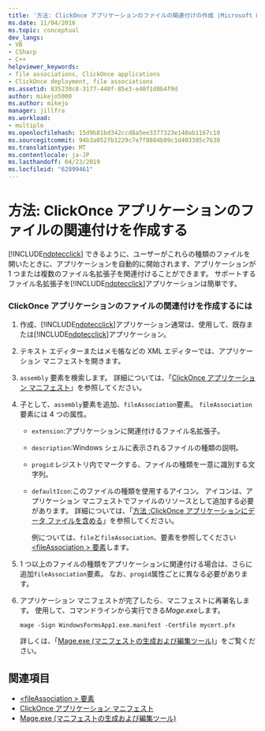 ```yaml
---
title: '方法: ClickOnce アプリケーションのファイルの関連付けの作成 |Microsoft Docs'
ms.date: 11/04/2016
ms.topic: conceptual
dev_langs:
- VB
- CSharp
- C++
helpviewer_keywords:
- file associations, ClickOnce applications
- ClickOnce deployment, file associations
ms.assetid: 835230c8-3177-440f-85e3-e40f1d8b4f9d
author: mikejo5000
ms.author: mikejo
manager: jillfra
ms.workload:
- multiple
ms.openlocfilehash: 15d9b81bd342ccd8a5ee3377323e140ab1167c10
ms.sourcegitcommit: 94b3a052fb1229c7e7f8804b09c1d403385c7630
ms.translationtype: MT
ms.contentlocale: ja-JP
ms.lasthandoff: 04/23/2019
ms.locfileid: "62899461"
---
```

# <a name="how-to-create-file-associations-for-a-clickonce-application"></a>方法: ClickOnce アプリケーションのファイルの関連付けを作成する
[!INCLUDE[ndptecclick](../deployment/includes/ndptecclick_md.md)] できるように、ユーザーがこれらの種類のファイルを開いたときに、アプリケーションを自動的に開始されます、アプリケーションが 1 つまたは複数のファイル名拡張子を関連付けることができます。 サポートするファイル名拡張子を[!INCLUDE[ndptecclick](../deployment/includes/ndptecclick_md.md)]アプリケーションは簡単です。

### <a name="to-create-file-associations-for-a-clickonce-application"></a>ClickOnce アプリケーションのファイルの関連付けを作成するには

1. 作成、[!INCLUDE[ndptecclick](../deployment/includes/ndptecclick_md.md)]アプリケーション通常は、使用して、既存または[!INCLUDE[ndptecclick](../deployment/includes/ndptecclick_md.md)]アプリケーション。

2. テキスト エディターまたはメモ帳などの XML エディターでは、アプリケーション マニフェストを開きます。

3. `assembly` 要素を検索します。 詳細については、「[ClickOnce アプリケーション マニフェスト](../deployment/clickonce-application-manifest.md)」を参照してください。

4. 子として、`assembly`要素を追加、`fileAssociation`要素。 `fileAssociation`要素には 4 つの属性。

   - `extension`:アプリケーションに関連付けるファイル名拡張子。

   - `description`:Windows シェルに表示されるファイルの種類の説明。

   - `progid`:レジストリ内でマークする、ファイルの種類を一意に識別する文字列。

   - `defaultIcon`:このファイルの種類を使用するアイコン。 アイコンは、アプリケーション マニフェストでファイルのリソースとして追加する必要があります。 詳細については、「[方法 :ClickOnce アプリケーションにデータ ファイルを含める](../deployment/how-to-include-a-data-file-in-a-clickonce-application.md)」を参照してください。

     例については、`file`と`fileAssociation`、要素を参照してください[ \<fileAssociation > 要素](../deployment/fileassociation-element-clickonce-application.md)します。

5. 1 つ以上のファイルの種類をアプリケーションに関連付ける場合は、さらに追加`fileAssociation`要素。 なお、`progid`属性ごとに異なる必要があります。

6. アプリケーション マニフェストが完了したら、マニフェストに再署名します。 使用して、コマンドラインから実行できる*Mage.exe*します。

    `mage -Sign WindowsFormsApp1.exe.manifest -CertFile mycert.pfx`

    詳しくは、「[Mage.exe (マニフェストの生成および編集ツール)](/dotnet/framework/tools/mage-exe-manifest-generation-and-editing-tool)」をご覧ください。

## <a name="see-also"></a>関連項目
- [\<fileAssociation > 要素](../deployment/fileassociation-element-clickonce-application.md)
- [ClickOnce アプリケーション マニフェスト](../deployment/clickonce-application-manifest.md)
- [Mage.exe (マニフェストの生成および編集ツール)](/dotnet/framework/tools/mage-exe-manifest-generation-and-editing-tool)